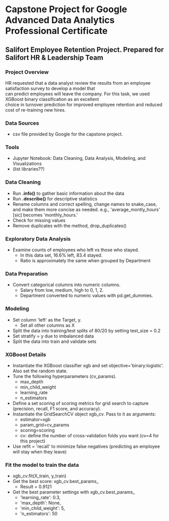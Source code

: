 # Capstone Project for Google Advanced Data Analytics Professional Certificate
## Salifort Employee Retention Project. Prepared for Salifort HR & Leadership Team

### Project Overview
HR requested that a data analyst review the results from an employee satisfaction survey to develop a model that  
can predict employees will leave the company. For this task, we used XGBoost binary classification as an excellent   
choice in turnover prediction for improved employee retention and reduced cost of re-training new hires.
### Data Sources
- csv file provided by Google for the capstone project.

### Tools
- Jupyter Notebook: Data Cleaning, Data Analysis, Modeling, and Visualizations
- (list libraries??)

### Data Cleaning
- Run **.info()** to gather basic information about the data
- Run **.describe()** for descriptive statistics
- Rename columns and correct spelling, change names to snake_case, and make them more concise as needed.
  e.g., 'average_montly_hours' [sic] becomes 'monthly_hours.'
- Check for missing values
- Remove duplicates with the method, drop_duplicates()

### Exploratory Data Analysis
- Examine counts of employees who left vs those who stayed.
  - In this data set, 16.6% left, 83.4 stayed.
  - Ratio is approximately the same when grouped by Department
  
### Data Preparation
- Convert categorical columns into numeric columns.
  - Salary from low, medium, high to 0, 1, 2.
  - Department converted to numeric values with pd.get_dummies.

### Modeling
- Set column 'left' as the Target, y.
  - Set all other columns as X
- Split the data into training/test splits of 80/20 by setting test_size = 0.2
- Set stratify = y due to imbalanced data
- Split the data into train and validate sets 

### XGBoost Details
- Instantiate the XGBoost classifier xgb and set objective='binary:logistic'. Also set the random state.
- Tune the following hyperparameters (cv_params). 
  - max_depth
  - min_child_weight
  - learning_rate
  - n_estimators
- Define a set scoring of scoring metrics for grid search to capture (precision, recall, F1 score, and accuracy).
- Instantiate the GridSearchCV object xgb_cv. Pass to it as arguments:
  - estimator=xgb
  - param_grid=cv_params
  - scoring=scoring
  - cv: define the number of cross-validation folds you want (cv=4 for this project)
- Use refit = 'recall' to minimize false negatives (predicting an employee will stay when they leave)

 ### Fit the model to train the data
- xgb_cv.fit(X_train, y_train)
- Get the best score: xgb_cv.best_params_
  - Result = 0.9121
- Get the best parameter settings with xgb_cv.best_params_
  - 'learning_rate': 0.3,
  - 'max_depth': None,
  - 'min_child_weight': 5,
  - 'n_estimators': 50
 
  
